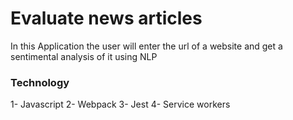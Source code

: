 # Evaluate news articles

In this Application the user will enter the url of a website and get a sentimental analysis of it using NLP

### Technology
1- Javascript
2- Webpack
3- Jest
4- Service workers
